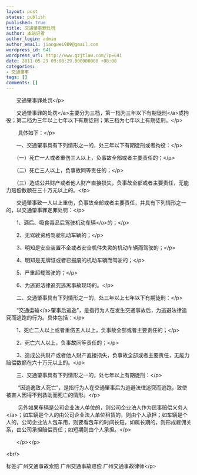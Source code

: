 ```yaml
---
layout: post
status: publish
published: true
title: 交通肇事罪处罚
author: 本站记者
author_login: admin
author_email: jiangwei909@gmail.com
wordpress_id: 641
wordpress_url: http://www.gzjtlaw.com/?p=641
date: 2011-05-29 09:08:29.000000000 +08:00
categories:
- 交通肇事
tags: []
comments: []
---
```

<p><p>　　交通肇事罪处罚<&#47;p><br><p>　　<a>交通肇事罪的处罚<&#47;a>主要分为三档，第一档为三年以下<a>有期徒刑<&#47;a>或拘役；第二档为三年以上七年以下有期徒刑；第三档为七年以上有期徒刑。<&#47;p><p>　　 具体如下：<&#47;p><p>　　一、交通肇事具有下列情形之一的，处三年以下有期徒刑或者拘役：<&#47;p><p>　　（一）死亡一人或者重伤三人以上，负事故全部或者主要责任的；<&#47;p><p>　　（二）死亡三人以上，负事故同等责任的；<&#47;p><p>　　（三）造成公共财产或者他人财产直接损失，负事故全部或者主要责任，无能力赔偿数额在三十万元以上的。<&#47;p><p>　　交通肇事致一人以上重伤，负事故全部或者主要责任，并具有下列情形之一的，以交通肇事罪定罪处罚：<&#47;p><p>　　1、酒后、吸食毒品后驾驶机动<a>车辆<&#47;a>的；<&#47;p><p>　　2、无驾驶资格驾驶机动车辆的；<&#47;p><p>　　3、明知是安全装置不全或者安全机件失灵的机动车辆而驾驶的；<&#47;p><p>　　4、明知是无牌证或者已报废的机动车辆而驾驶的；<&#47;p><p>　　5、严重超载驾驶的；<&#47;p><p>　　6、为逃避法律追究逃离事故现场的。<&#47;p><p>　　二、交通肇事具有下列情形之一的，处三年以上七年以下有期徒刑：<&#47;p><p>　　&ldquo;<a>交通运输<&#47;a>肇事后逃逸&rdquo;，是指行为人在发生交通事故后，为逃避法律追究而逃跑的行为。具体包括：<&#47;p><p>　　1、死亡二人以上或者重伤五人以上，负事故全部或者主要责任的；<&#47;p><p>　　2、死亡六人以上，负事故同等责任的；<&#47;p><p>　　3、造成公共财产或者他人财产直接损失，负事故全部或者主要责任，无能力赔偿数额在六十万元以上的。<&#47;p><p>　　三、交通肇事具有下列情形之一的，处七年以上有期徒刑：<&#47;p><p>　　 &ldquo;因逃逸致人死亡&rdquo;，是指行为人在交通肇事后为逃避法律追究而逃跑，致使被害人因得不到救助而死亡的情形。<&#47;p><p>　　 另外如果车辆是公司企业法人单位的，则公司企业法人作为民事<a>赔偿义务人<&#47;a>；如车辆是个人的由公司企业法人单位租赁的，则由个人承担；如车辆是个人的，公司企业法人包车用，则要看包车的时间长短，如属长期的，则形成雇佣关系，由公司承担赔偿责任；如短期则由个人承担。<&#47;p><br><p>　　<&#47;p><&#47;p><br&#47;><p>标签:广州交通事故索赔 广州交通事故赔偿 广州交通事故律师<&#47;p>
